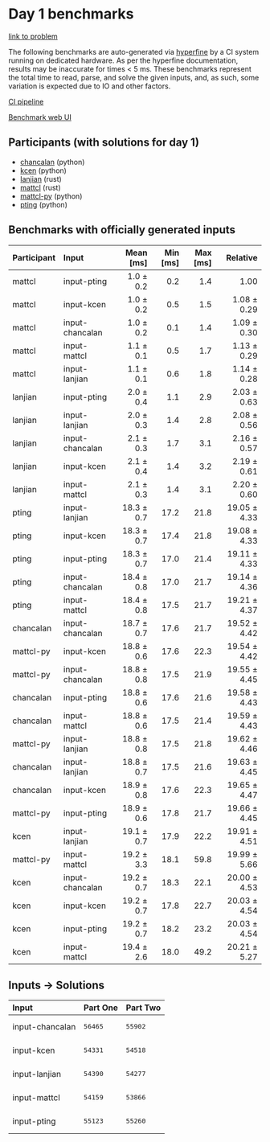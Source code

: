 # Day 1 benchmarks

[link to problem](https://adventofcode.com/2023/day/1)

The following benchmarks are auto-generated via
[hyperfine](https://github.com/sharkdp/hyperfine) by a CI system running on
dedicated hardware. As per the hyperfine documentation, results may be
inaccurate for times < 5 ms. These benchmarks represent the total time to read,
parse, and solve the given inputs, and, as such, some variation is expected due
to IO and other factors.

[CI pipeline](http://ci.papercode.net:8080/teams/main/pipelines/aoc2023)

[Benchmark web UI](https://aoc.ancalagon.black)


## Participants (with solutions for day 1)

- [chancalan](https://github.com/chancalan/aoc2023) (python)
- [kcen](https://github.com/kcen/aoc2023) (python)
- [lanjian](https://github.com/lanjian/aoc-2023) (rust)
- [mattcl](https://github.com/mattcl/aoc2023) (rust)
- [mattcl-py](https://github.com/mattcl/aoc2023-py) (python)
- [pting](https://github.com/pting/aoc2023) (python)


## Benchmarks with officially generated inputs

| Participant | Input | Mean [ms] | Min [ms] | Max [ms] | Relative |
|:---|:---|---:|---:|---:|---:|
| mattcl | input-pting | 1.0 ± 0.2 | 0.2 | 1.4 | 1.00 |
| mattcl | input-kcen | 1.0 ± 0.2 | 0.5 | 1.5 | 1.08 ± 0.29 |
| mattcl | input-chancalan | 1.0 ± 0.2 | 0.1 | 1.4 | 1.09 ± 0.30 |
| mattcl | input-mattcl | 1.1 ± 0.1 | 0.5 | 1.7 | 1.13 ± 0.29 |
| mattcl | input-lanjian | 1.1 ± 0.1 | 0.6 | 1.8 | 1.14 ± 0.28 |
| lanjian | input-pting | 2.0 ± 0.4 | 1.1 | 2.9 | 2.03 ± 0.63 |
| lanjian | input-lanjian | 2.0 ± 0.3 | 1.4 | 2.8 | 2.08 ± 0.56 |
| lanjian | input-chancalan | 2.1 ± 0.3 | 1.7 | 3.1 | 2.16 ± 0.57 |
| lanjian | input-kcen | 2.1 ± 0.4 | 1.4 | 3.2 | 2.19 ± 0.61 |
| lanjian | input-mattcl | 2.1 ± 0.3 | 1.4 | 3.1 | 2.20 ± 0.60 |
| pting | input-lanjian | 18.3 ± 0.7 | 17.2 | 21.8 | 19.05 ± 4.33 |
| pting | input-kcen | 18.3 ± 0.7 | 17.4 | 21.8 | 19.08 ± 4.33 |
| pting | input-pting | 18.3 ± 0.7 | 17.0 | 21.4 | 19.11 ± 4.33 |
| pting | input-chancalan | 18.4 ± 0.8 | 17.0 | 21.7 | 19.14 ± 4.36 |
| pting | input-mattcl | 18.4 ± 0.8 | 17.5 | 21.7 | 19.21 ± 4.37 |
| chancalan | input-chancalan | 18.7 ± 0.7 | 17.6 | 21.7 | 19.52 ± 4.42 |
| mattcl-py | input-kcen | 18.8 ± 0.6 | 17.6 | 22.3 | 19.54 ± 4.42 |
| mattcl-py | input-chancalan | 18.8 ± 0.8 | 17.5 | 21.9 | 19.55 ± 4.45 |
| chancalan | input-pting | 18.8 ± 0.6 | 17.6 | 21.6 | 19.58 ± 4.43 |
| chancalan | input-mattcl | 18.8 ± 0.6 | 17.5 | 21.4 | 19.59 ± 4.43 |
| mattcl-py | input-lanjian | 18.8 ± 0.8 | 17.5 | 21.8 | 19.62 ± 4.46 |
| chancalan | input-lanjian | 18.8 ± 0.7 | 17.5 | 21.6 | 19.63 ± 4.45 |
| chancalan | input-kcen | 18.9 ± 0.8 | 17.6 | 22.3 | 19.65 ± 4.47 |
| mattcl-py | input-pting | 18.9 ± 0.6 | 17.8 | 21.7 | 19.66 ± 4.45 |
| kcen | input-lanjian | 19.1 ± 0.7 | 17.9 | 22.2 | 19.91 ± 4.51 |
| mattcl-py | input-mattcl | 19.2 ± 3.3 | 18.1 | 59.8 | 19.99 ± 5.66 |
| kcen | input-chancalan | 19.2 ± 0.7 | 18.3 | 22.1 | 20.00 ± 4.53 |
| kcen | input-kcen | 19.2 ± 0.7 | 17.8 | 22.7 | 20.03 ± 4.54 |
| kcen | input-pting | 19.2 ± 0.7 | 18.2 | 23.2 | 20.03 ± 4.54 |
| kcen | input-mattcl | 19.4 ± 2.6 | 18.0 | 49.2 | 20.21 ± 5.27 |


## Inputs -> Solutions

| Input | Part One | Part Two |
|:---|:---|:---|
|input-chancalan|<pre>56465</pre>|<pre>55902</pre>|
|input-kcen|<pre>54331</pre>|<pre>54518</pre>|
|input-lanjian|<pre>54390</pre>|<pre>54277</pre>|
|input-mattcl|<pre>54159</pre>|<pre>53866</pre>|
|input-pting|<pre>55123</pre>|<pre>55260</pre>|
